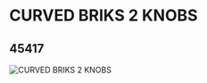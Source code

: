 # CURVED BRIKS 2 KNOBS
## 45417
![CURVED BRIKS 2 KNOBS](https://lc-www-live-s.legocdn.com/media/bricks/5/2/4188065.jpg)